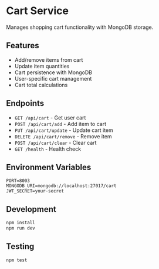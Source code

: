 # Cart Service

Manages shopping cart functionality with MongoDB storage.

## Features
- Add/remove items from cart
- Update item quantities
- Cart persistence with MongoDB
- User-specific cart management
- Cart total calculations

## Endpoints
- `GET /api/cart` - Get user cart
- `POST /api/cart/add` - Add item to cart
- `PUT /api/cart/update` - Update cart item
- `DELETE /api/cart/remove` - Remove item
- `POST /api/cart/clear` - Clear cart
- `GET /health` - Health check

## Environment Variables
```env
PORT=8003
MONGODB_URI=mongodb://localhost:27017/cart
JWT_SECRET=your-secret
```

## Development
```bash
npm install
npm run dev
```

## Testing
```bash
npm test
```
